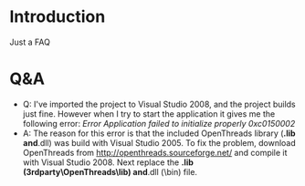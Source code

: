 

# Introduction #
Just a FAQ

# Q&A #
  * Q: I've imported the project to Visual Studio 2008, and the project builds just fine. However when I try to start the application it gives me the following error: _Error Application failed to initialize properly 0xc0150002_
  * A: The reason for this error is that the included OpenThreads library (**.lib and**.dll) was build with Visual Studio 2005. To fix the problem, download OpenThreads from http://openthreads.sourceforge.net/ and compile it with Visual Studio 2008. Next replace the **.lib (3rdparty\OpenThreads\lib) and**.dll (\bin) file.